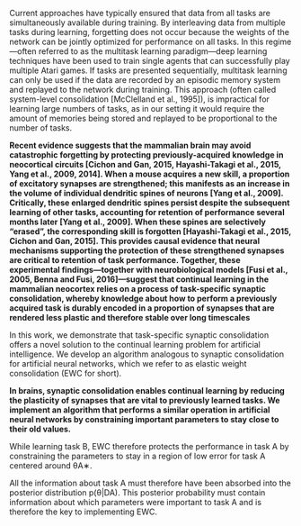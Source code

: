 
Current approaches have typically ensured that data from
all tasks are simultaneously available during training. By interleaving data from multiple tasks during
learning, forgetting does not occur because the weights of the network can be jointly optimized for
performance on all tasks. In this regime—often referred to as the multitask learning paradigm—deep
learning techniques have been used to train single agents that can successfully play multiple Atari
games. If tasks are presented sequentially, multitask learning
can only be used if the data are recorded by an episodic memory system and replayed to the network
during training. This approach (often called system-level consolidation [McClelland et al., 1995]),
is impractical for learning large numbers of tasks, as in our setting it would require the amount of
memories being stored and replayed to be proportional to the number of tasks.

**Recent evidence suggests that the mammalian brain
may avoid catastrophic forgetting by protecting previously-acquired knowledge in neocortical circuits
[Cichon and Gan, 2015, Hayashi-Takagi et al., 2015, Yang et al., 2009, 2014]. When a mouse acquires
a new skill, a proportion of excitatory synapses are strengthened; this manifests as an increase in
the volume of individual dendritic spines of neurons [Yang et al., 2009]. Critically, these enlarged
dendritic spines persist despite the subsequent learning of other tasks, accounting for retention of
performance several months later [Yang et al., 2009]. When these spines are selectively “erased”, the
corresponding skill is forgotten [Hayashi-Takagi et al., 2015, Cichon and Gan, 2015]. This provides
causal evidence that neural mechanisms supporting the protection of these strengthened synapses
are critical to retention of task performance. Together, these experimental findings—together with
neurobiological models [Fusi et al., 2005, Benna and Fusi, 2016]—suggest that continual learning
in the mammalian neocortex relies on a process of task-specific synaptic consolidation, whereby
knowledge about how to perform a previously acquired task is durably encoded in a proportion of
synapses that are rendered less plastic and therefore stable over long timescales**

In this work, we demonstrate that task-specific synaptic consolidation offers a novel solution to the
continual learning problem for artificial intelligence. We develop an algorithm analogous to synaptic
consolidation for artificial neural networks, which we refer to as elastic weight consolidation (EWC
for short).

**In brains, synaptic consolidation enables continual learning by reducing the plasticity of synapses that
are vital to previously learned tasks. We implement an algorithm that performs a similar operation in
artificial neural networks by constraining important parameters to stay close to their old values.**

While
learning task B, EWC therefore protects the performance in task A by constraining the parameters to
stay in a region of low error for task A centered around θA∗.

All the information about task A must therefore have been absorbed into the posterior distribution
p(θ|DA). This posterior probability must contain information about which parameters were important
to task A and is therefore the key to implementing EWC. 
